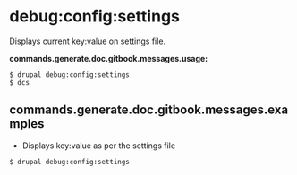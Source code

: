 # debug:config:settings
Displays current key:value on settings file.

**commands.generate.doc.gitbook.messages.usage:**
```
$ drupal debug:config:settings
$ dcs  
```

## commands.generate.doc.gitbook.messages.examples
* Displays key:value as per the settings file
```
$ drupal debug:config:settings

```
